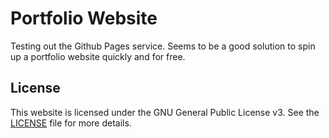# Portfolio Website

Testing out the Github Pages service. Seems to be a good solution to spin up a portfolio website quickly and for free.

## License
This website is licensed under the GNU General Public License v3. See the [LICENSE](./LICENSE) file for more details.
